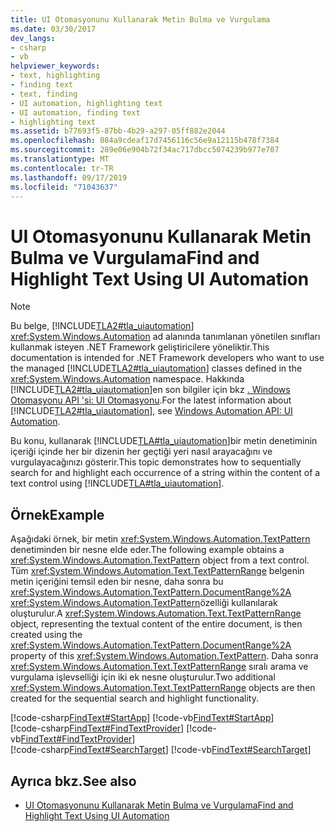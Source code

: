 ```yaml
---
title: UI Otomasyonunu Kullanarak Metin Bulma ve Vurgulama
ms.date: 03/30/2017
dev_langs:
- csharp
- vb
helpviewer_keywords:
- text, highlighting
- finding text
- text, finding
- UI automation, highlighting text
- UI automation, finding text
- highlighting text
ms.assetid: b77693f5-87bb-4b29-a297-05ff882e2044
ms.openlocfilehash: 084a9cdeaf17d7456116c56e9a12115b478f7384
ms.sourcegitcommit: 289e06e904b72f34ac717dbcc5074239b977e707
ms.translationtype: MT
ms.contentlocale: tr-TR
ms.lasthandoff: 09/17/2019
ms.locfileid: "71043637"
---
```

# <a name="find-and-highlight-text-using-ui-automation"></a><span data-ttu-id="04156-102">UI Otomasyonunu Kullanarak Metin Bulma ve Vurgulama</span><span class="sxs-lookup"><span data-stu-id="04156-102">Find and Highlight Text Using UI Automation</span></span>
> [!NOTE]
> <span data-ttu-id="04156-103">Bu belge, [!INCLUDE[TLA2#tla_uiautomation](../../../includes/tla2sharptla-uiautomation-md.md)] <xref:System.Windows.Automation> ad alanında tanımlanan yönetilen sınıfları kullanmak isteyen .NET Framework geliştiricilere yöneliktir.</span><span class="sxs-lookup"><span data-stu-id="04156-103">This documentation is intended for .NET Framework developers who want to use the managed [!INCLUDE[TLA2#tla_uiautomation](../../../includes/tla2sharptla-uiautomation-md.md)] classes defined in the <xref:System.Windows.Automation> namespace.</span></span> <span data-ttu-id="04156-104">Hakkında [!INCLUDE[TLA2#tla_uiautomation](../../../includes/tla2sharptla-uiautomation-md.md)]en son bilgiler için bkz [. Windows Otomasyonu API 'si: UI Otomasyonu](https://go.microsoft.com/fwlink/?LinkID=156746).</span><span class="sxs-lookup"><span data-stu-id="04156-104">For the latest information about [!INCLUDE[TLA2#tla_uiautomation](../../../includes/tla2sharptla-uiautomation-md.md)], see [Windows Automation API: UI Automation](https://go.microsoft.com/fwlink/?LinkID=156746).</span></span>  
  
 <span data-ttu-id="04156-105">Bu konu, kullanarak [!INCLUDE[TLA#tla_uiautomation](../../../includes/tlasharptla-uiautomation-md.md)]bir metin denetiminin içeriği içinde her bir dizenin her geçtiği yeri nasıl arayacağını ve vurgulayacağınızı gösterir.</span><span class="sxs-lookup"><span data-stu-id="04156-105">This topic demonstrates how to sequentially search for and highlight each occurrence of a string within the content of a text control using [!INCLUDE[TLA#tla_uiautomation](../../../includes/tlasharptla-uiautomation-md.md)].</span></span>  
  
## <a name="example"></a><span data-ttu-id="04156-106">Örnek</span><span class="sxs-lookup"><span data-stu-id="04156-106">Example</span></span>  
 <span data-ttu-id="04156-107">Aşağıdaki örnek, bir metin <xref:System.Windows.Automation.TextPattern> denetiminden bir nesne elde eder.</span><span class="sxs-lookup"><span data-stu-id="04156-107">The following example obtains a <xref:System.Windows.Automation.TextPattern> object from a text control.</span></span> <span data-ttu-id="04156-108">Tüm <xref:System.Windows.Automation.Text.TextPatternRange> belgenin metin içeriğini temsil eden bir nesne, daha sonra bu <xref:System.Windows.Automation.TextPattern.DocumentRange%2A> <xref:System.Windows.Automation.TextPattern>özelliği kullanılarak oluşturulur.</span><span class="sxs-lookup"><span data-stu-id="04156-108">A <xref:System.Windows.Automation.Text.TextPatternRange> object, representing the textual content of the entire document, is then created using the <xref:System.Windows.Automation.TextPattern.DocumentRange%2A> property of this <xref:System.Windows.Automation.TextPattern>.</span></span> <span data-ttu-id="04156-109">Daha sonra <xref:System.Windows.Automation.Text.TextPatternRange> sıralı arama ve vurgulama işlevselliği için iki ek nesne oluşturulur.</span><span class="sxs-lookup"><span data-stu-id="04156-109">Two additional <xref:System.Windows.Automation.Text.TextPatternRange> objects are then created for the sequential search and highlight functionality.</span></span>  
  
[!code-csharp[FindText#StartApp](../../../samples/snippets/csharp/VS_Snippets_Wpf/FindText/CSharp/SearchWindow.cs#startapp)]
[!code-vb[FindText#StartApp](../../../samples/snippets/visualbasic/VS_Snippets_Wpf/FindText/VisualBasic/SearchWindow.vb#startapp)]  
[!code-csharp[FindText#FindTextProvider](../../../samples/snippets/csharp/VS_Snippets_Wpf/FindText/CSharp/SearchWindow.cs#findtextprovider)]
[!code-vb[FindText#FindTextProvider](../../../samples/snippets/visualbasic/VS_Snippets_Wpf/FindText/VisualBasic/SearchWindow.vb#findtextprovider)]  
[!code-csharp[FindText#SearchTarget](../../../samples/snippets/csharp/VS_Snippets_Wpf/FindText/CSharp/SearchWindow.cs#searchtarget)]
[!code-vb[FindText#SearchTarget](../../../samples/snippets/visualbasic/VS_Snippets_Wpf/FindText/VisualBasic/SearchWindow.vb#searchtarget)]  
  
## <a name="see-also"></a><span data-ttu-id="04156-110">Ayrıca bkz.</span><span class="sxs-lookup"><span data-stu-id="04156-110">See also</span></span>

- [<span data-ttu-id="04156-111">UI Otomasyonunu Kullanarak Metin Bulma ve Vurgulama</span><span class="sxs-lookup"><span data-stu-id="04156-111">Find and Highlight Text Using UI Automation</span></span>](find-and-highlight-text-using-ui-automation.md)
